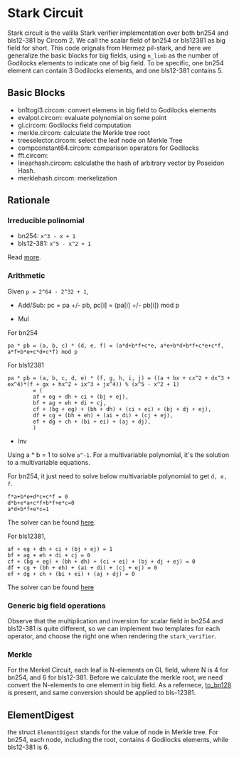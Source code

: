 # Stark Circuit

Stark circuit is the valilla Stark verifier implementation over both bn254 and bls12-381 by Circom 2. We call the scalar field of bn254 or bls12381 as big field for short.
This code orignals from Hermez pil-stark, and here we generalize the basic blocks for big fields, using `n_limb` as the number of Godilocks elements to indicate one of big field.
To be specific, one bn254 element can contain 3 Godilocks elements, and one bls12-381 contains 5.

## Basic Blocks

* bn1togl3.circom: convert elemens in big field to Godilocks elements
* evalpol.circom: evaluate polynomial on some point
* gl.circom: Godilocks field computation
* merkle.circom: calculate the Merkle tree root
* treeselector.circom: select the leaf node on Merkle Tree
* compconstant64.circom: comparison operators for Godilocks
* fft.circom:
* linearhash.circom: calculathe the hash of arbitrary vector by Poseidon Hash.
* merklehash.circom: merkelization

## Rationale

### Irreducible polinomial

* bn254: `x^3 - x + 1`
* bls12-381: `x^5 - x^2 + 1`

Read [more](https://www.partow.net/programming/polynomials/index.html).

### Arithmetic

Given `p = 2^64 - 2^32 + 1`,

* Add/Sub: pc = pa +/- pb, pc[i] = (pa[i] +/- pb[i]) mod p

* Mul

For bn254

```
pa * pb = (a, b, c) * (d, e, f) = (a*d+b*f+c*e, a*e+b*d+b*f+c*e+c*f, a*f+b*e+c*d+c*f) mod p
```

For bls12381


```
pa * pb = (a, b, c, d, e) * (f, g, h, i, j) = ((a + bx + cx^2 + dx^3 + ex^4)*(f + gx + hx^2 + ix^3 + jx^4)) % (x^5 - x^2 + 1)
        = (
        af + eg + dh + ci + (bj + ej),
        bf + ag + eh + di + cj,
        cf + (bg + eg) + (bh + dh) + (ci + ei) + (bj + dj + ej),
        df + cg + (bh + eh) + (ai + di) + (cj + ej),
        ef + dg + ch + (bi + ei) + (aj + dj),
        )
```

* Inv

Using a * b = 1 to solve `a^-1`. For a multivariable polynomial, it's the solution to a multivariable equations.

For bn254, it just need to solve below multivariable polynomial to get `d, e, f`.

```
f*a+b*e+d*c+c*f = 0
d*b+e*a+c*f+b*f+e*c=0
a*d+b*f+e*c=1
```

The solver can be found [here](https://www.polymathlove.com/polymonials/midpoint-of-a-line/symbolic-equation-solving.html#c=solve_algstepsequationsolvesystem&v247=d%252Ce%252Cf&v248=3&v249=f*a%2Bb*e%2Bd*c%2B%2520c*f%2520%253D%25200&v250=d*b%2Be*a%2Bc*f%2Bb*f%2Be*c%253D0&v251=a*d%2Bb*f%2Be*c%253D1).

For bls12381,

```
af + eg + dh + ci + (bj + ej) = 1
bf + ag + eh + di + cj = 0
cf + (bg + eg) + (bh + dh) + (ci + ei) + (bj + dj + ej) = 0
df + cg + (bh + eh) + (ai + di) + (cj + ej) = 0
ef + dg + ch + (bi + ei) + (aj + dj) = 0
```

The solver can be found [here](https://www.polymathlove.com/polymonials/midpoint-of-a-line/symbolic-equation-solving.html#c=solve_algstepsequationsolvesystem&v247=f%252Cg%252Ch%252Ci%252Cj&v248=5&v249=af%2520%2B%2520eg%2520%2B%2520dh%2520%2B%2520ci%2520%2B%2520%2528bj%2520%2B%2520ej%2529%2520%253D%25201&v250=bf%2520%2B%2520ag%2520%2B%2520eh%2520%2B%2520di%2520%2B%2520cj%2520%253D%25200&v251=cf%2520%2B%2520%2528bg%2520%2B%2520eg%2529%2520%2B%2520%2528bh%2520%2B%2520dh%2529%2520%2B%2520%2528ci%2520%2B%2520ei%2529%2520%2B%2520%2528bj%2520%2B%2520dj%2520%2B%2520ej%2529%2520%253D%25200&v252=df%2520%2B%2520cg%2520%2B%2520%2528bh%2520%2B%2520eh%2529%2520%2B%2520%2528ai%2520%2B%2520di%2529%2520%2B%2520%2528cj%2520%2B%2520ej%2529%2520%253D%25200&v253=ef%2520%2B%2520dg%2520%2B%2520ch%2520%2B%2520%2528bi%2520%2B%2520ei%2529%2520%2B%2520%2528aj%2520%2B%2520dj%2529%2520%253D%25200)

### Generic big field operations

Observe that the multiplication and inversion for scalar field in bn254 and bls12-381 is quite different, so we can implement two templates for each operator, and choose the right one when rendering the `stark_verifier`.

### Merkle

For the Merkel Circuit, each leaf is N-elements on GL field, where N is 4 for bn254, and 6 for bls12-381. Before we calculate the merkle root, we need convert the N-elements to one element in big field.
As a refernece, [to\_bn128](https://github.com/0xEigenLabs/eigen-zkvm/blob/main/starky/src/digest.rs#L73) is present, and same conversion should be applied to bls-12381.

## ElementDigest

the struct `ElementDigest` stands for the value of node in Merkle tree. For bn254, each node, including the root, contains 4 Godilocks elements, while bls12-381 is 6.
